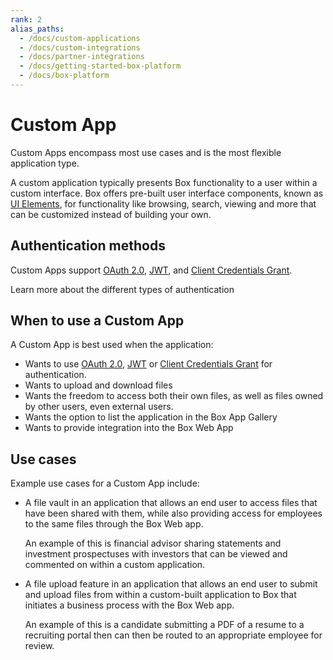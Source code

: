 ```yaml
---
rank: 2
alias_paths:
  - /docs/custom-applications
  - /docs/custom-integrations
  - /docs/partner-integrations
  - /docs/getting-started-box-platform
  - /docs/box-platform
---
```


# Custom App

Custom Apps encompass most use cases and is the most flexible application type.

A custom application typically presents Box functionality to a user within a
custom interface. Box offers pre-built user interface components, known as 
[UI Elements][uie], for functionality like browsing, search, viewing and more
that can be customized instead of building your own.

## Authentication methods

Custom Apps support [OAuth 2.0][oauth2], [JWT][jwt], and 
[Client Credentials Grant][cc]. 

<CTA to='g://authentication/select'>
  Learn more about the different types of authentication
</CTA>

## When to use a Custom App

A Custom App is best used when the application:

- Wants to use [OAuth 2.0][oauth2], [JWT][jwt] or 
 [Client Credentials Grant][cc] for authentication.
- Wants to upload and download files
- Wants the freedom to access both their own files, as well as files owned by
  other users, even external users.
- Wants the option to list the application in the Box App Gallery
- Wants to provide integration into the Box Web App

## Use cases

Example use cases for a Custom App include:

- A file vault in an application that allows an end user to access files that
  have been shared with them, while also providing access for employees to the
  same files through the Box Web app.

  An example of this is financial advisor sharing statements and investment
  prospectuses with investors that can be viewed and commented on within a 
  custom application.

- A file upload feature in an application that allows an end user to submit and
  upload files from within a custom-built application to Box that initiates
  a business process with the Box Web app.

  An example of this is a candidate submitting a PDF of a resume to a
  recruiting portal then can then be routed to an appropriate employee for
  review.

[oauth2]: g://authentication/oauth2
[jwt]: g://authentication/jwt
[cc]: g://authentication/client-credentials/
[uie]: g://embed/ui-elements/
